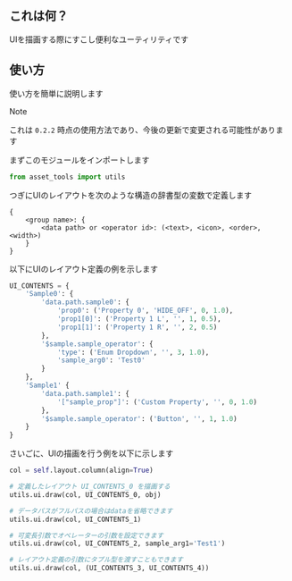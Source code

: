## これは何？

UIを描画する際にすこし便利なユーティリティです

## 使い方

使い方を簡単に説明します

> [!NOTE]
> これは `0.2.2` 時点の使用方法であり、今後の更新で変更される可能性があります

まずこのモジュールをインポートします

``` python
from asset_tools import utils
```

つぎにUIのレイアウトを次のような構造の辞書型の変数で定義します

```
{
    <group name>: {
        <data path> or <operator id>: (<text>, <icon>, <order>, <width>)
    }
}
```

以下にUIのレイアウト定義の例を示します

``` python
UI_CONTENTS = {
    'Sample0': {
        'data.path.sample0': {
            'prop0': ('Property 0', 'HIDE_OFF', 0, 1.0),
            'prop1[0]': ('Property 1 L', '', 1, 0.5),
            'prop1[1]': ('Property 1 R', '', 2, 0.5)
        },
        '$sample.sample_operator': {
            'type': ('Enum Dropdown', '', 3, 1.0),
            'sample_arg0': 'Test0'
        }
    },
    'Sample1' {
        'data.path.sample1': {
            '["sample_prop"]': ('Custom Property', '', 0, 1.0)
        },
        '$sample.sample_operator': ('Button', '', 1, 1.0)
    }
}
```

さいごに、UIの描画を行う例を以下に示します

``` python
col = self.layout.column(align=True)

# 定義したレイアウト UI_CONTENTS_0 を描画する
utils.ui.draw(col, UI_CONTENTS_0, obj)

# データパスがフルパスの場合はdataを省略できます
utils.ui.draw(col, UI_CONTENTS_1)

# 可変長引数でオペレーターの引数を設定できます
utils.ui.draw(col, UI_CONTENTS_2, sample_arg1='Test1')

# レイアウト定義の引数にタプル型を渡すこともできます
utils.ui.draw(col, (UI_CONTENTS_3, UI_CONTENTS_4))
```
